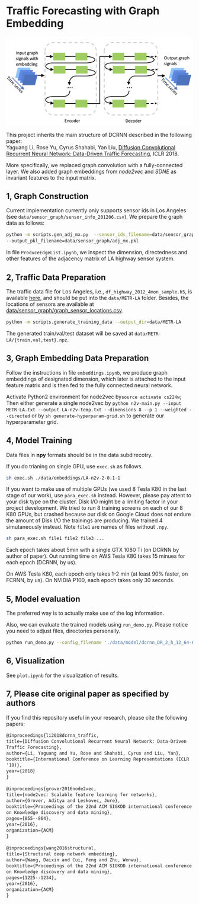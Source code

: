 # Traffic Forecasting with Graph Embedding

![Diffusion Convolutional Recurrent Neural Network](figures/model-structure.png "Model Architecture")

This project inherits the main structure of DCRNN described in the following paper: \
Yaguang Li, Rose Yu, Cyrus Shahabi, Yan Liu, [Diffusion Convolutional Recurrent Neural Network: Data-Driven Traffic Forecasting](https://arxiv.org/abs/1707.01926), ICLR 2018.

More specifically, we replaced graph convolution with a fully-connected layer. We also added graph embeddings from *node2vec* and *SDNE* as invariant features to the input matrix.

## 1, Graph Construction
Current implementation currently only supports sensor ids in Los Angeles (see `data/sensor_graph/sensor_info_201206.csv`). We prepare the graph data as follows:

```bash
python -m scripts.gen_adj_mx.py  --sensor_ids_filename=data/sensor_graph/graph_sensor_ids.txt --normalized_k=0.1\
--output_pkl_filename=data/sensor_graph/adj_mx.pkl
```
In file `ProduceEdgeList.ipynb`, we inspect the dimension, directedness and other features of the adjacency matrix of LA highway sensor system.

## 2, Traffic Data Preparation
The traffic data file for Los Angeles, i.e., `df_highway_2012_4mon_sample.h5`, is available [here](https://drive.google.com/open?id=1tjf5aXCgUoimvADyxKqb-YUlxP8O46pb), and should be
put into the `data/METR-LA` folder.
Besides, the locations of sensors are available at [data/sensor_graph/graph_sensor_locations.csv](https://github.com/liyaguang/DCRNN/blob/master/data/sensor_graph/graph_sensor_locations.csv).
```bash
python -m scripts.generate_training_data --output_dir=data/METR-LA
```
The generated train/val/test dataset will be saved at `data/METR-LA/{train,val,test}.npz`.

## 3, Graph Embedding Data Preparation
Follow the instructions in file `embeddings.ipynb`, we produce graph embeddings of designated dimension, which later is attached to the input feature matrix and is then fed to the fully connected neural network.

Activate Python2 environment for node2vec by`source activate cs224w`;
Then either generate a single node2vec by
`python n2v-main.py --input METR-LA.txt --output LA-n2v-temp.txt --dimensions 8 --p 1 --weighted --directed`
or by `sh generate-hyperparam-grid.sh` to generate our hyperparameter grid.

## 4, Model Training

Data files in **npy** formats should be in the data subdirecotry.

If you do trianing on single GPU, use `exec.sh` as follows.
```bash
sh exec.sh ./data/embeddings/LA-n2v-2-0.1-1
```
If you want  to make use of multiple GPUs (we used 8 Tesla K80 in the last stage of our work), use `para_exec.sh` instead. However, please pay attent to your disk type on the cluster. Disk I/O might be a limiting factor in your project development. We tried to run 8 training screens on each of our 8 K80 GPUs, but crashed because our disk on Google Cloud does not endure the amount of Disk I/O the trainings are producing. We trained 4 simutaneously instead. Note `file1` are names of files without `.npy`.

```bash
sh para_exec.sh file1 file2 file3 ... 
```

Each epoch takes about 5min with a single GTX 1080 Ti (on DCRNN by author of paper). Out running time on AWS Tesla K80 takes 15 minues for each epoch (DCRNN, by us).

On AWS Tesla K80, each epoch only takes 1-2 min (at least 90% faster, on FCRNN, by us). On NVIDIA P100, each epoch takes only 30 seconds.

## 5, Model evaluation

The preferred way is to actually make use of the log information.

Also, we can evaluate the trained models using `run_demo.py`. Please notice you need to adjust files, directories personally.

```bash
python run_demo.py --config_filename './data/model/dcrnn_DR_2_h_12_64-64_lr_0.01_bs_64_1108092636/config_55.yaml' --output_filename 'dcrnn.npz'
```

## 6, Visualization

See `plot.ipynb` for the visualization of results.

## 7, Please cite original paper as specified by authors

If you find this repository useful in your research, please cite the following papers:
```
@inproceedings{li2018dcrnn_traffic,
title={Diffusion Convolutional Recurrent Neural Network: Data-Driven Traffic Forecasting},
author={Li, Yaguang and Yu, Rose and Shahabi, Cyrus and Liu, Yan},
booktitle={International Conference on Learning Representations (ICLR '18)},
year={2018}
}

@inproceedings{grover2016node2vec,
title={node2vec: Scalable feature learning for networks},
author={Grover, Aditya and Leskovec, Jure},
booktitle={Proceedings of the 22nd ACM SIGKDD international conference on Knowledge discovery and data mining},
pages={855--864},
year={2016},
organization={ACM}
}

@inproceedings{wang2016structural,
title={Structural deep network embedding},
author={Wang, Daixin and Cui, Peng and Zhu, Wenwu},
booktitle={Proceedings of the 22nd ACM SIGKDD international conference on Knowledge discovery and data mining},
pages={1225--1234},
year={2016},
organization={ACM}
}
```
